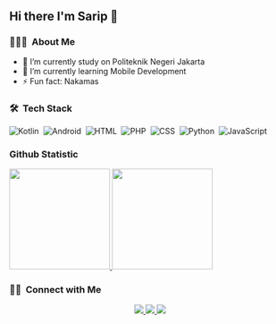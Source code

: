## Hi there I'm Sarip 👋

### 👨🏻‍💻 &nbsp;About Me
- 🔭 I’m currently study on Politeknik Negeri Jakarta
- 🌱 I’m currently learning Mobile Development
- ⚡ Fun fact: Nakamas


### 🛠 &nbsp;Tech Stack
![Kotlin](https://img.shields.io/badge/Kotlin-0095D5?&style=for-the-badge&logo=kotlin&logoColor=white)&nbsp;
![Android](https://img.shields.io/badge/Android-3DDC84?style=for-the-badge&logo=android&logoColor=white)&nbsp;
![HTML](https://img.shields.io/badge/HTML5-E34F26?style=for-the-badge&logo=html5&logoColor=white)&nbsp;
![PHP](https://img.shields.io/badge/PHP-777BB4?style=for-the-badge&logo=php&logoColor=white)&nbsp;
![CSS](https://img.shields.io/badge/CSS3-1572B6?style=for-the-badge&logo=css3&logoColor=white)&nbsp;
![Python](https://img.shields.io/badge/Python-3776AB?style=for-the-badge&logo=python&logoColor=white)&nbsp;
![JavaScript](https://img.shields.io/badge/JavaScript-F7DF1E?style=for-the-badge&logo=javascript&logoColor=black)&nbsp;




### Github Statistic
<p align="left">
<a href="https://github.com/sepsarip">
  <img height="180em" src="https://github-readme-stats-eight-theta.vercel.app/api?username=sepsarip&show_icons=true&theme=algolia&include_all_commits=true&count_private=true"/>
  <img height="180em" src="https://github-readme-stats-eight-theta.vercel.app/api/top-langs/?username=sepsarip&layout=compact&layout=compact&theme=algolia"/>
</a>
</p>

### 🤝🏻 &nbsp;Connect with Me

<p align="center">
  <a href="https://www.linkedin.com/in/sep-sarip-hidayattuloh/">
    <img src="https://img.shields.io/badge/Sep%20Sarip%20Hidayattuloh-0077B5?style=for-the-badge&logo=linkedin&logoColor=white"/>
  </a>
  <a href="mailto:sep.sarip.hidayattuloh.tik22@mhsw.pnj.ac.id">
    <img src="https://img.shields.io/badge/-sep.sarip.hidayattuloh.tik22@mhsw.pnj.ac.id-D14836?style=for-the-badge&logo=Gmail&logoColor=white"/>
  </a>
  <a href="https://instagram.com/sepsarip">
    <img src="https://img.shields.io/badge/-@sepsarip-E4405F?style=for-the-badge&logo=Instagram&logoColor=white"/>
  </a>
</p>
